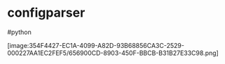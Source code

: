 # configparser
#python


[image:354F4427-EC1A-4099-A82D-93B68856CA3C-2529-000227AA1EC2FEF5/656900CD-8903-450F-BBCB-B31B27E33C98.png]